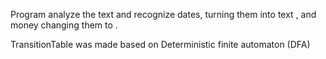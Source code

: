 Program analyze the text and recognize dates, turning them into text <DATE>, and money changing them to <KWOTA>.

TransitionTable was made based on Deterministic finite automaton (DFA)

